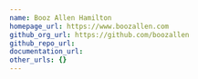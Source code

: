 ```yaml
---
name: Booz Allen Hamilton
homepage_url: https://www.boozallen.com
github_org_url: https://github.com/boozallen
github_repo_url:
documentation_url:
other_urls: {}
---
```


